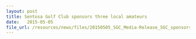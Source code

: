 ```yaml
---
layout: post
title: Sentosa Golf Club sponsors three local amateurs
date:   2015-05-05
file_url: /resources/news/files/20150505_SGC_Media-Release_SGC_sponsors_three_local amateurs.pdf
---
```


